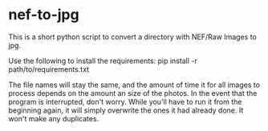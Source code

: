 # nef-to-jpg
This is a short python script to convert a directory with NEF/Raw Images to jpg. 

Use the following to install the requirements:
pip install -r path/to/requirements.txt

The file names will stay the same, and the amount of time it for all images to process depends on the amount an size of the photos. In the event that the program is interrupted, don't worry. While you'll have to run it from the beginning again, it will simply overwrite the ones it had already done. It won't make any duplicates. 

